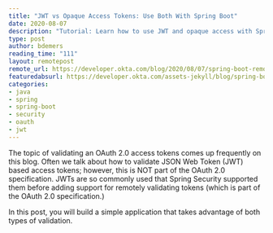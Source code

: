 ```yaml
---
title: "JWT vs Opaque Access Tokens: Use Both With Spring Boot"
date: 2020-08-07
description: "Tutorial: Learn how to use JWT and opaque access with Spring Boot."
type: post
author: bdemers
reading_time: "111"
layout: remotepost
remote_url: https://developer.okta.com/blog/2020/08/07/spring-boot-remote-vs-local-tokens
featuredabsurl: https://developer.okta.com/assets-jekyll/blog/spring-boot-remote-vs-local-tokens/spring-jwt-and-opaque-8832789d48707952cca320bdbd18cb188eef66c6b3cc63aa9e53af47564ecea1.png
categories:
- java
- spring
- spring-boot
- security
- oauth
- jwt
---
```


The topic of validating an OAuth 2.0 access tokens comes up frequently on this blog. Often we talk about how to validate JSON Web Token (JWT) based access tokens; however, this is NOT part of the OAuth 2.0 specification. JWTs are so commonly used that Spring Security supported them before adding support for remotely validating tokens (which is part of the OAuth 2.0 specification.)

In this post, you will build a simple application that takes advantage of both types of validation.

